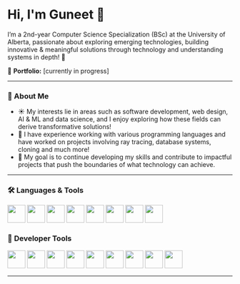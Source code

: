 # Hi, I'm Guneet 👋  

I’m a 2nd-year Computer Science Specialization (BSc) at the University of Alberta, passionate about exploring emerging technologies, building innovative & meaningful solutions through technology and understanding systems in depth! 🍃 

📂 **Portfolio:** [currently in progress]  

---

### 🚀 About Me
- ☀️ My interests lie in areas such as software development, web design, AI & ML and data science, and I enjoy exploring how these fields can derive transformative solutions! 
- 🌷 I have experience working with various programming languages and have worked on projects involving ray tracing, database systems, cloning and much more!
- 🌿 My goal is to continue developing my skills and contribute to impactful projects that push the boundaries of what technology can achieve. 

---

### 🛠 **Languages & Tools**
<p align="left">
<img src="https://cdn.jsdelivr.net/gh/devicons/devicon/icons/python/python-original.svg" width="40" height="40"/>
<img src="https://cdn.jsdelivr.net/gh/devicons/devicon/icons/java/java-original.svg" width="40" height="40"/>
<img src="https://cdn.jsdelivr.net/gh/devicons/devicon/icons/c/c-original.svg" width="40" height="40"/>
<img src="https://cdn.jsdelivr.net/gh/devicons/devicon/icons/mysql/mysql-original.svg" width="40" height="40"/>
<img src="https://cdn.jsdelivr.net/gh/devicons/devicon/icons/html5/html5-original.svg" width="40" height="40"/>
<img src="https://cdn.jsdelivr.net/gh/devicons/devicon/icons/css3/css3-original.svg" width="40" height="40"/>
<img src="https://cdn.jsdelivr.net/gh/devicons/devicon/icons/r/r-original.svg" width="40" height="40"/>
<img src="https://upload.wikimedia.org/wikipedia/commons/0/05/RISC-V-logo.svg" width="40" height="40"/>

</p>

### 🔧 **Developer Tools**
<p align="left">
<img src="https://cdn.jsdelivr.net/gh/devicons/devicon/icons/git/git-original.svg" width="40" height="40"/>
<img src="https://cdn.jsdelivr.net/gh/devicons/devicon/icons/github/github-original.svg" width="40" height="40"/>
<img src="https://cdn.jsdelivr.net/gh/devicons/devicon/icons/mongodb/mongodb-original.svg" width="40" height="40"/>
<img src="https://cdn.jsdelivr.net/gh/devicons/devicon/icons/googlecloud/googlecloud-original.svg" width="40" height="40"/>
<img src="https://cdn.jsdelivr.net/gh/devicons/devicon/icons/jupyter/jupyter-original.svg" width="40" height="40"/>
<img src="https://cdn.jsdelivr.net/gh/devicons/devicon/icons/vscode/vscode-original.svg" width="40" height="40"/>
<img src="https://cdn.jsdelivr.net/gh/devicons/devicon/icons/visualstudio/visualstudio-plain.svg" width="40" height="40"/>
<img src="https://cdn.jsdelivr.net/gh/devicons/devicon/icons/pycharm/pycharm-original.svg" width="40" height="40"/>
<img src="https://wingware.com/images/wingware-logo.png" width="40" height="40"/>
</p>

---
